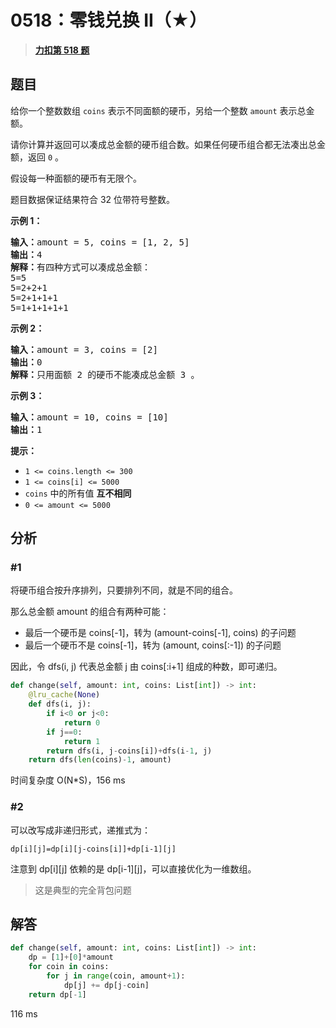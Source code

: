 # 0518：零钱兑换 II（★）


> <u>**[力扣第 518 题](https://leetcode.cn/problems/coin-change-ii/)**</u>

## 题目

<p>给你一个整数数组 <code>coins</code> 表示不同面额的硬币，另给一个整数 <code>amount</code> 表示总金额。</p>

<p>请你计算并返回可以凑成总金额的硬币组合数。如果任何硬币组合都无法凑出总金额，返回 <code>0</code> 。</p>

<p>假设每一种面额的硬币有无限个。 </p>

<p>题目数据保证结果符合 32 位带符号整数。</p>



<ul>
</ul>

<p><strong>示例 1：</strong></p>

<pre>
<strong>输入：</strong>amount = 5, coins = [1, 2, 5]
<strong>输出：</strong>4
<strong>解释：</strong>有四种方式可以凑成总金额：
5=5
5=2+2+1
5=2+1+1+1
5=1+1+1+1+1
</pre>

<p><strong>示例 2：</strong></p>

<pre>
<strong>输入：</strong>amount = 3, coins = [2]
<strong>输出：</strong>0
<strong>解释：</strong>只用面额 2 的硬币不能凑成总金额 3 。
</pre>

<p><strong>示例 3：</strong></p>

<pre>
<strong>输入：</strong>amount = 10, coins = [10]
<strong>输出：</strong>1
</pre>



<p><strong>提示：</strong></p>

<ul>
<li><code>1 <= coins.length <= 300</code></li>
<li><code>1 <= coins[i] <= 5000</code></li>
<li><code>coins</code> 中的所有值 <strong>互不相同</strong></li>
<li><code>0 <= amount <= 5000</code></li>
</ul>


## 分析

### #1

将硬币组合按升序排列，只要排列不同，就是不同的组合。

那么总金额 amount 的组合有两种可能：
- 最后一个硬币是 coins[-1]，转为 (amount-coins[-1], coins) 的子问题
- 最后一个硬币不是 coins[-1]，转为 (amount, coins[:-1]) 的子问题

因此，令 dfs(i, j) 代表总金额 j 由 coins[:i+1] 组成的种数，即可递归。

```python
def change(self, amount: int, coins: List[int]) -> int:
    @lru_cache(None)
    def dfs(i, j):
        if i<0 or j<0:
            return 0
        if j==0:
            return 1
        return dfs(i, j-coins[i])+dfs(i-1, j)
    return dfs(len(coins)-1, amount)
```
时间复杂度 O(N*S)，156 ms

### #2

可以改写成非递归形式，递推式为：
    
    dp[i][j]=dp[i][j-coins[i]]+dp[i-1][j]

注意到 dp[i][j] 依赖的是 dp[i-1][j]，可以直接优化为一维数组。

> 这是典型的完全背包问题

## 解答

```python
def change(self, amount: int, coins: List[int]) -> int:
    dp = [1]+[0]*amount
    for coin in coins:
        for j in range(coin, amount+1):
            dp[j] += dp[j-coin]
    return dp[-1]
```
116 ms

